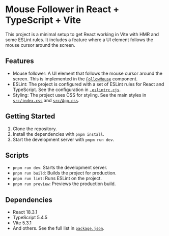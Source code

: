 # Mouse Follower in React + TypeScript + Vite

This project is a minimal setup to get React working in Vite with HMR and some ESLint rules. It includes a feature where a UI element follows the mouse cursor around the screen.

## Features

- Mouse follower: A UI element that follows the mouse cursor around the screen. This is implemented in the [`FollowMouse`](src/components/FollowMouse.tsx) component.
- ESLint: The project is configured with a set of ESLint rules for React and TypeScript. See the configuration in [`.eslintrc.cjs`](.eslintrc.cjs).
- Styling: The project uses CSS for styling. See the main styles in [`src/index.css`](src/index.css) and [`src/App.css`](src/App.css).

## Getting Started

1. Clone the repository.
2. Install the dependencies with `pnpm install`.
3. Start the development server with `pnpm run dev`.

## Scripts

- `pnpm run dev`: Starts the development server.
- `pnpm run build`: Builds the project for production.
- `pnpm run lint`: Runs ESLint on the project.
- `pnpm run preview`: Previews the production build.

## Dependencies

- React 18.3.1
- TypeScript 5.4.5
- Vite 5.3.1
- And others. See the full list in [`package.json`](package.json).
